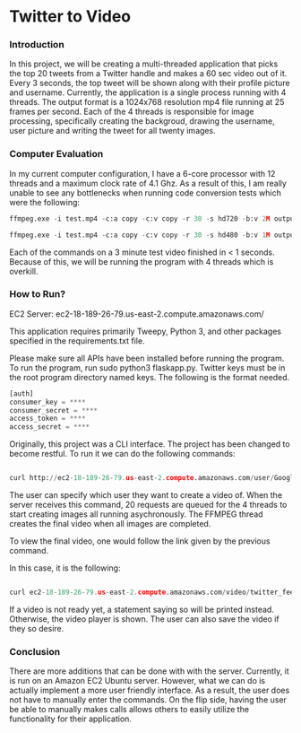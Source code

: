 # Twitter to Video

### Introduction
In this project, we will be creating a multi-threaded application that picks the top 20 tweets from a Twitter handle and makes a 60 sec video out of it.
Every 3 seconds, the top tweet will be shown along with their profile picture and username. Currently, the application is a single
process running with 4 threads. The output format is a 1024x768 resolution mp4 file running at 25 frames per second. Each of the 4
threads is responsible for image processing, specifically creating the backgroud, drawing the username, user picture and writing the
tweet for all twenty images.

### Computer Evaluation

In my current computer configuration, I have a 6-core processor with 12 threads and a maximum clock rate of 4.1 Ghz. As a result of this, I am really unable to see any bottlenecks when running code conversion tests which were the following:

```python
ffmpeg.exe -i test.mp4 -c:a copy -c:v copy -r 30 -s hd720 -b:v 2M output.mp4
```

```python
ffmpeg.exe -i test.mp4 -c:a copy -c:v copy -r 30 -s hd480 -b:v 1M output.mp4
```

Each of the commands on a 3 minute test video finished in < 1 seconds. Because of this, we will be running the program with 4 threads which is overkill.

### How to Run?
EC2 Server: ec2-18-189-26-79.us-east-2.compute.amazonaws.com/

This application requires primarily Tweepy, Python 3, and other packages specified in the requirements.txt file.

Please make sure all APIs have been installed before running the program. To run the program, run sudo python3 flaskapp.py. 
Twitter keys must be in the root program directory named keys. The following is the format needed.

```python
[auth]
consumer_key = ****
consumer_secret = ****
access_token = ****
access_secret = ****
```

Originally, this project was a CLI interface. The project has been changed to become restful. To run it we can do the following commands:

```python

curl http://ec2-18-189-26-79.us-east-2.compute.amazonaws.com/user/Google

```

The user can specify which user they want to create a video of. When the server receives this command,
20 requests are queued for the 4 threads to start creating images all running asychronously.
The FFMPEG thread creates the final video when all images are completed.

To view the final video, one would follow the link given by the previous command.

In this case, it is the following:

```python

curl ec2-18-189-26-79.us-east-2.compute.amazonaws.com/video/twitter_feed_Google_2020_03_06.mp4

```

If a video is not ready yet, a statement saying so will be printed instead. Otherwise, the video player is shown.
The user can also save the video if they so desire.

### Conclusion
There are more additions that can be done with with the server. Currently, it is run on an Amazon EC2 Ubuntu server. However, what we can
do is actually implement a more user friendly interface. As a result, the user does not have to manually enter the commands. On the flip side, having the user be able to manually makes calls allows others to easily utilize the functionality for their application.
